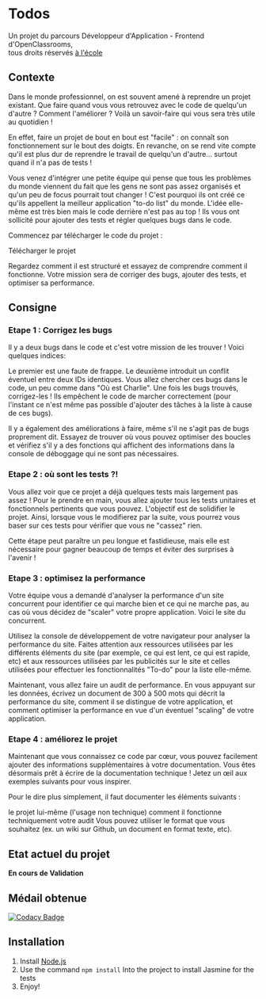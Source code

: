 # Todos
Un projet du parcours Développeur d'Application - Frontend d'OpenClassrooms,  
tous droits réservés [à l'école](https://github.com/oc-courses)
## Contexte
Dans le monde professionnel, on est souvent amené à reprendre un projet existant. Que faire quand vous vous retrouvez avec le code de quelqu'un d'autre ? Comment l'améliorer ? Voilà un savoir-faire qui vous sera très utile au quotidien !

En effet, faire un projet de bout en bout est "facile" : on connaît son fonctionnement sur le bout des doigts. En revanche, on se rend vite compte qu'il est plus dur de reprendre le travail de quelqu'un d'autre... surtout quand il n'a pas de tests !

Vous venez d'intégrer une petite équipe qui pense que tous les problèmes du monde viennent du fait que les gens ne sont pas assez organisés et qu'un peu de focus pourrait tout changer ! C'est pourquoi ils ont créé ce qu'ils appellent la meilleur application "to-do list" du monde. L'idée elle-même est très bien mais le code derrière n'est pas au top ! Ils vous ont sollicité pour ajouter des tests et régler quelques bugs dans le code.

Commencez par télécharger le code du projet :

Télécharger le projet

Regardez comment il est structuré et essayez de comprendre comment il fonctionne. Votre mission sera de corriger des bugs, ajouter des tests, et optimiser sa performance.
## Consigne
### Etape 1 : Corrigez les bugs
Il y a deux bugs dans le code et c'est votre mission de les trouver ! Voici quelques indices:

Le premier est une faute de frappe.
Le deuxième introduit un conflit éventuel entre deux IDs identiques.
Vous allez chercher ces bugs dans le code, un peu comme dans "Où est Charlie". Une fois les bugs trouvés, corrigez-les ! Ils empêchent le code de marcher correctement (pour l'instant ce n'est même pas possible d'ajouter des tâches à la liste à cause de ces bugs).

Il y a également des améliorations à faire, même s'il ne s'agit pas de bugs proprement dit. Essayez de trouver où vous pouvez optimiser des boucles et vérifiez s'il y a des fonctions qui affichent des informations dans la console de déboggage  qui ne sont pas nécessaires.

### Etape 2 : où sont les tests ?!
Vous allez voir que ce projet a déjà quelques tests mais largement pas assez ! Pour le prendre en main, vous allez ajouter tous les tests unitaires et fonctionnels  pertinents que vous pouvez. L'objectif est de solidifier le projet. Ainsi, lorsque vous le modifierez par la suite, vous pourrez vous baser sur ces tests pour vérifier que vous ne "cassez" rien.

Cette étape peut paraître un peu longue et fastidieuse, mais elle est nécessaire pour gagner beaucoup de temps et éviter des surprises à l'avenir !

### Etape 3 : optimisez la performance
Votre équipe vous a demandé d'analyser la performance d'un site concurrent pour identifier ce qui marche bien et ce qui ne marche pas, au cas où vous décidez de "scaler" votre propre application. Voici le site du concurrent.

Utilisez la console de développement de votre navigateur pour analyser la performance du site. Faites attention aux ressources utilisées par les différents éléments du site (par exemple, ce qui est lent, ce qui est rapide, etc) et aux ressources utilisées par les publicités sur le site et celles utilisées pour effectuer les fonctionnalités "To-do" pour la liste elle-même.

Maintenant, vous allez faire un audit de performance. En vous appuyant sur les données, écrivez un document de 300 à 500 mots qui décrit la performance du site, comment il se distingue de votre application, et comment optimiser la performance en vue d'un éventuel "scaling" de votre application.

### Etape 4 : améliorez le projet
Maintenant que vous connaissez ce code par cœur, vous pouvez facilement ajouter des informations supplémentaires à votre documentation. Vous êtes désormais prêt à écrire de la documentation technique ! Jetez un œil aux exemples suivants pour vous inspirer.

Pour le dire plus simplement, il faut documenter les éléments suivants :

le projet lui-même (l'usage non technique)
comment il fonctionne techniquement
votre audit
Vous pouvez utiliser le format que vous souhaitez (ex. un wiki sur Github, un document en format texte, etc).

## Etat actuel du projet
**En cours de Validation**
## Médail obtenue
[![Codacy Badge](https://api.codacy.com/project/badge/Grade/53ccda5477954e898297209c6913f07d)](https://www.codacy.com/manual/Monrocq/Todos?utm_source=github.com&amp;utm_medium=referral&amp;utm_content=Monrocq/Todos&amp;utm_campaign=Badge_Grade)
## Installation
1. Install [Node.js](https://nodejs.org/fr/)
2. Use the command ```npm install``` Into the project to install Jasmine for the tests
3. Enjoy!
